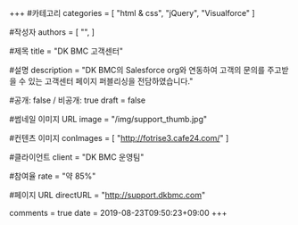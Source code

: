 +++
#카테고리
categories = [
    "html & css",
    "jQuery",
    "Visualforce"
]

#작성자
authors = [
    "",
]

#제목
title = "DK BMC 고객센터"

#설명
description = "DK BMC의 Salesforce org와 연동하여 고객의 문의를 주고받을 수 있는 고객센터 페이지 퍼블리싱을 전담하였습니다."

#공개: false / 비공개: true
draft = false

#썸네일 이미지 URL
image = "/img/support_thumb.jpg"

#컨텐츠 이미지
conImages = [
    "http://fotrise3.cafe24.com/"
]

#클라이언트
client = "DK BMC 운영팀"

#참여율
rate = "약 85%"

#페이지 URL
directURL = "http://support.dkbmc.com"

comments = true
date = 2019-08-23T09:50:23+09:00
+++

<!-- 게시글 내용 -->